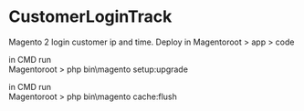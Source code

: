 # CustomerLoginTrack

Magento 2  login  customer  ip and time.
Deploy  in Magentoroot >  app > code 

in CMD run  
Magentoroot > php bin\magento setup:upgrade

in CMD run  
Magentoroot > php bin\magento cache:flush

